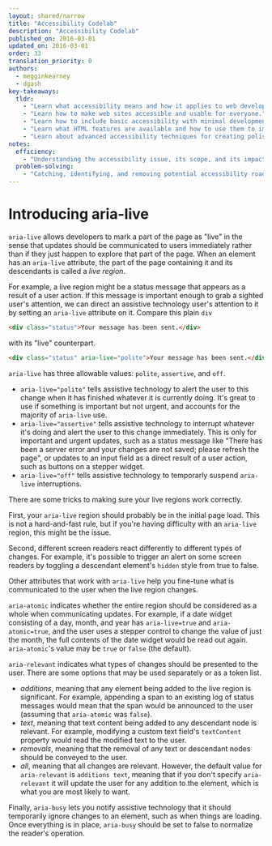 ```yaml
---
layout: shared/narrow
title: "Accessibility Codelab"
description: "Accessibility Codelab"
published_on: 2016-03-01
updated_on: 2016-03-01
order: 33
translation_priority: 0
authors:
  - megginkearney
  - dgash
key-takeaways:
  tldr: 
    - "Learn what accessibility means and how it applies to web development."
    - "Learn how to make web sites accessible and usable for everyone."
    - "Learn how to include basic accessibility with minimal development impace."
    - "Learn what HTML features are available and how to use them to improve accessibility."
    - "Learn about advanced accessibility techniques for creating polished accessibility experiences."
notes:
  efficiency:
    - "Understanding the accessibility issue, its scope, and its impact can make you a better web developer."
  problem-solving:
    - "Catching, identifying, and removing potential accessibility roadblocks before they happen can improve your development process and reduce maintenance requirements."
---
```


# Introducing aria-live

`aria-live` allows developers to mark a part of the page as "live" in the sense that updates should be communicated to users immediately rather than if they just happen to explore that part of the page. When an element has an `aria-live` attribute, the part of the page containing it and its descendants is called a *live region*.

For example, a live region might be a status message that appears as a result of a user action. If this message is important enough to grab a sighted user's attention, we can direct an assistive technology user's attention to it by setting an `aria-live` attribute on it. Compare this plain `div`

```html
<div class="status">Your message has been sent.</div>
```

with its "live" counterpart.

```html
<div class="status" aria-live="polite">Your message has been sent.</div>
```

`aria-live` has three allowable values: `polite`, `assertive`, and `off`. 

 - `aria-live="polite"` tells assistive technology to alert the user to this change when it has finished whatever it is currently doing. It's great to use if something is important but not urgent, and accounts for the majority of `aria-live` use.
 - `aria-live="assertive"` tells assistive technology to interrupt whatever it's doing and alert the user to this change immediately. This is only for important and urgent updates, such as a status message like "There has been a server error and your changes are not saved; please refresh the page", or updates to an input field as a direct result of a user action, such as buttons on a stepper widget.
 - `aria-live="off"` tells assistive technology to temporarly suspend `aria-live` interruptions.

There are some tricks to making sure your live regions work correctly.

First, your `aria-live` region should probably be in the initial page load. This is not a hard-and-fast rule, but if you're having difficulty with an `aria-live` region, this might be the issue.

Second, different screen readers react differently to different types of changes. For example, it's possible to trigger an alert on some screen readers by toggling a descendant element's `hidden` style from true to false. 

Other attributes that work with `aria-live` help you fine-tune what is communicated to the user when the live region changes.

`aria-atomic` indicates whether the entire region should be considered as a whole when communicating updates. For example, if a date widget consisting of a day, month, and year has `aria-live=true` and `aria-atomic=true`, and the user uses a stepper control to change the value of just the month, the full contents of the date widget would be read out again. `aria-atomic`'s value may be `true` or `false` (the default).

`aria-relevant` indicates what types of changes should be presented to the user. There are some options that may be used separately or as a token list.

 - *additions*, meaning that any element being added to the live region is significant. For example, appending a span to an existing log of status messages would mean that the span would be announced to the user (assuming that `aria-atomic` was `false`).
 - *text*, meaning that text content being added to any descendant node is relevant. For example, modifying a custom text field's `textContent` property would read the modified text to the user.
 - *removals*, meaning that the removal of any text or descendant nodes should be conveyed to the user.
 - *all*, meaning that all changes are relevant. However, the default value for `aria-relevant` is `additions text`, meaning that if you don't specify `aria-relevant` it will update the user for any addition to the element, which is what you are most likely to want.

Finally, `aria-busy` lets you notify assistive technology that it should temporarily ignore changes to an element, such as when things are loading. Once everything is in place, `aria-busy` should be set to false to normalize the reader's operation.
